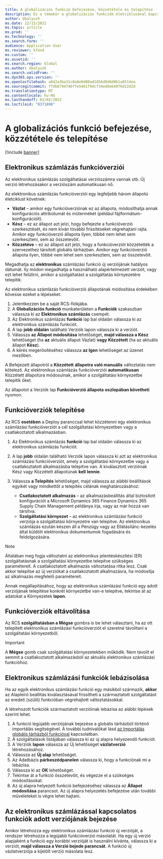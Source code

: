 ```yaml
---
title: A globalizációs funkció befejezése, közzététele és telepítése
description: Ez a témakör a globalizációs funkciók életciklusával kapcsolatban tartalmaz tájékoztatást.
author: dkalyuzh
ms.date: 12/15/2021
ms.topic: article
ms.prod: ''
ms.technology: ''
ms.search.form: ''
audience: Application User
ms.reviewer: kfend
ms.custom: ''
ms.assetid: ''
ms.search.region: Global
ms.author: dkalyuzh
ms.search.validFrom: ''
ms.dyn365.ops.version: ''
ms.openlocfilehash: a842a3ba31c0a8e0d80ad1856d9d6d861a8514ea
ms.sourcegitcommit: ffdb6794746ffe5461f9dcf34ed8e64976d22d2d
ms.translationtype: MT
ms.contentlocale: hu-HU
ms.lasthandoff: 03/02/2022
ms.locfileid: "8371890"
---
```

# <a name="complete-publish-and-deploy-a-globalization-feature"></a>A globalizációs funkció befejezése, közzététele és telepítése

[!include [banner](../includes/banner.md)]

## <a name="electronic-invoicing-feature-versions"></a>Elektronikus számlázás funkcióverziói

Az elektronikus számlázás szolgáltatásai verziószámra vannak stb. Új verzió létrehozásakor a verziószám automatikusan nő.

Az elektronikus számlázás funkcióverziói egy legfeljebb három állapotú életciklust követnek:

- **Vázlat** – amikor egy funkcióverziónak ez az állapota, módosíthatja annak konfigurációs attribútumát és műtermékét (például fájlformátum-konfigurációit).
- **Kész** – ez az állapot azt jelzi, hogy befejezte a funkcióverzió szerkesztését, és nem kíván további frissítéseket végrehajtani rajta. Amikor egy funkcióverzió állapota ilyen, többé nem lehet sem szerkeszteni, sem az összetevőit.
- **Közzétéve** – ez az állapot azt jelzi, hogy a funkcióverziót közzétették a szervezethez társított globális tárházban. Amikor egy funkcióverzió állapota ilyen, többé nem lehet sem szerkeszteni, sem az összetevőit.

Megadhatja az **elektronikus** számlázási funkció új verziójának hatályos dátumát. Ily módon megadhatja a használható alapértelmezett verziót, vagy ezt lehet felülírni, amikor a szolgáltatást a szolgáltatás környezetére telepítik.

Az elektronikus számlázás funkcióverzió állapotának módosítása érdekében kövesse ezeket a lépéseket.

1. Jelentkezzen be a saját RCS-fiókjába.
2. A **Globalizációs funkció** munkaterületen a **Funkciók** szakaszban válassza ki az **Elektronikus számlázás** csempét.
3. Az Elektronikus számlázás **funkció** lap bal oldalán válassza ki az elektronikus számlázás funkciót.
4. A lap **jobb oldalán** található Verziók lapon válassza ki a verziót.
5. Válassza **az Állapot módosítása** lehetőséget, **majd válassza a Kész** lehetőséget (ha **az** aktuális állapot Vázlat) **vagy Közzétett** (ha az aktuális állapot **Kész**).
6. A kérés megerősítéséhez válassza **az Igen** lehetőséget az üzenet mezőben.

A Befejezett állapotról a **Közzétett** **állapotra való manuális** változtatás nem kötelező. Az elektronikus számlázás funkcióverziói **automatikusan** Közzétett állapotúra módosulnak, amikor a szolgáltatási környezetbe telepítik őket.

Az állapotot a Verziók lap **Funkcióverzió állapota** **oszlopában követheti** nyomon.

## <a name="deploy-feature-versions"></a>Funkcióverziók telepítése

Az RCS **esetében** a Deploy paranccsal lehet közzétenni egy elektronikus számlázási funkcióverziót a cél szolgáltatási környezetben vagy a csatlakoztatott alkalmazásban.

1. Az Elektronikus számlázás **funkció** lap bal oldalán válassza ki az elektronikus számlázás funkciót.
2. A lap **jobb** oldalán található Verziók lapon válassza ki azt az elektronikus számlázási funkcióverziót, amely a szolgáltatási környezetbe vagy a csatlakoztatott alkalmazásba telepítve van. A kiválasztott verziónak Kész vagy Közzétett állapotúnak **kell** **lennie**.
3. Válassza **a Telepítés** lehetőséget, majd válassza az alábbi beállítások egyikét vagy mindkettőt a telepítés célának meghatározásához:

    - **Csatlakoztatott alkalmazás** – az alkalmazásbeállítás által biztosított konfigurációt a Microsoft Dynamics 365 Finance Dynamics 365 Supply Chain Management példánya írja, vagy az már hozzá van társítva.
    - **Szolgáltatási környezet** – az elektronikus számlázási funkció verziója a szolgáltatási környezetre van telepítve. Az elektronikus számlázás ezután készen áll a Pénzügy vagy az Ellátásilánc-kezelés által küldött elektronikus dokumentumok fogadására és feldolgozására.

> [!NOTE]
> Általában meg fogja változtatni az elektronikus jelentéskészítési (ER) szolgáltatásnak a szolgáltatási környezetbe telepítve szükséges paramétereit. A csatlakoztatott alkalmazás változtatása ritka lesz. Csak akkor telepítse az új verziókat a csatlakoztatott alkalmazásra, ha módosítja az alkalmazás megfelelő paramétereit.

Annak megállapításához, hogy az elektronikus számlázási funkció egy adott verziójának telepítése konkrét környezetbe van-e telepítve, tekintse át az adatokat a Környezetek **lapon**.

## <a name="remove-feature-versions"></a>Funkcióverziók eltávolítása

Az RCS **szolgáltatásban a Mégse** gombra is be lehet választani, ha az ott telepített elektronikus számlázási funkcióverziót el szeretné távolítani a szolgáltatási környezetből.

> [!IMPORTANT]
> A **Mégse** gomb csak szolgáltatási környezetekben működik. Nem távolít el semmit a csatlakoztatott alkalmazásból az aktuális elektronikus számlázási funkcióhoz.

## <a name="rebase-electronic-invoicing-features"></a>Elektronikus számlázási funkciók lebázisolása

Ha az egyik elektronikus számlázási funkció egy másikból származik, **akkor** az Alapleíró beállítás kiválasztásával frissítheti a származtatott szolgáltatást az eredeti (szülő) funkcióban végrehajtott változtatásokkal.

A létrehozott funkciók származtatott verzióinak lebázisa az alábbi lépések szerint lehet.

1. A funkció legújabb verziójának bejezése a globális tárházból történő importálás segítségével. A további tudnivalókat lásd [az Importálás globális tárházból funkcióval](e-invoicing-import-feature-global-repository.md) kapcsolatban.
2. A szolgáltatások listájában válassza ki az új alapra helyezendő funkciót.
3. A Verziók **lapon** válassza az Új lehetőséget **vázlatverzió** létrehozásához.
4. Válassza az **Új alap** lehetőséget.
5. Az Adatbázis **párbeszédpanelen** válassza ki, hogy a funkciónak mi a lebázisa.
6. Válassza ki az **OK** lehetőséget.
7. Tekintse át a funkció összetevőit, és végezze el a szükséges módosításokat.
8. Az új alapra helyezett funkció befejezéséhez válassza az **Állapot módosítása** parancsot. Az új alapra helyezetés befejezése után további műveleteket is végre lehet hajtani.

## <a name="get-a-specific-version-of-electronic-invoicing-features"></a>Az elektronikus számlázással kapcsolatos funkciók adott verziójának bejezése

Amikor létrehozza egy elektronikus számlázási funkció új verzióját, a rendszer létrehozza a legújabb funkcióverzió másolatát. Ha egy új verzió alapjaként a funkció egy korábbi verzióját is használni kívánta, válassza ki a verziót, **majd válassza a Verzió bejede parancsát**. A funkció új vázlatverziója a kijelölt verzió másolata lesz.
